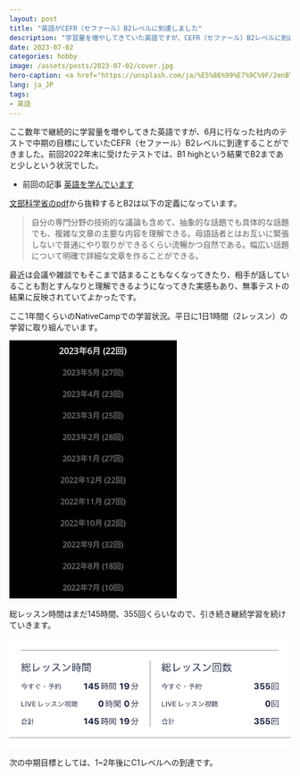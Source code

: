 ```yaml
---
layout: post
title: "英語がCEFR（セファール）B2レベルに到達しました"
description: "学習量を増やしてきていた英語ですが、CEFR（セファール）B2レベルに到達しました。"
date: 2023-07-02
categories: hobby
image: /assets/posts/2023-07-02/cover.jpg
hero-caption: <a href="https://unsplash.com/ja/%E5%86%99%E7%9C%9F/2enBTsIVhUU?utm_source=unsplash&utm_medium=referral&utm_content=creditCopyText">Unsplash</a>の<a href="https://unsplash.com/@esteejanssens?utm_source=unsplash&utm_medium=referral&utm_content=creditCopyText">Estée Janssens</a>が撮影した写真
lang: ja_JP
tags:
- 英語
---
```


ここ数年で継続的に学習量を増やしてきた英語ですが、6月に行なった社内のテストで中期の目標にしていたCEFR（セファール）B2レベルに到達することができました。前回2022年末に受けたテストでは、B1 highという結果でB2まであと少しという状況でした。

- 前回の記事 [英語を学んでいます](https://masamichiueta.github.io/hobby/2023/01/16/learning-english.html)

[文部科学省のpdf](https://www.mext.go.jp/b_menu/shingi/chousa/koutou/091/gijiroku/__icsFiles/afieldfile/2018/07/27/1407616_003.pdf)から抜粋するとB2は以下の定義になっています。

> 自分の専門分野の技術的な議論も含めて、抽象的な話題でも具体的な話題でも、複雑な文章の主要な内容を理解できる。母語話者とはお互いに緊張しないで普通にやり取りができるくらい流暢かつ自然である。幅広い話題について明確で詳細な文章を作ることができる。



最近は会議や雑談でもそこまで詰まることもなくなってきたり、相手が話していることも割とすんなりと理解できるようになってきた実感もあり、無事テストの結果に反映されていてよかったです。

ここ1年間くらいのNativeCampでの学習状況。平日に1日1時間（2レッスン）の学習に取り組んでいます。

![月の学習回数](/assets/posts/2023-07-02/nativecamp1.jpg "月の学習回数")


総レッスン時間はまだ145時間、355回くらいなので、引き続き継続学習を続けていきます。

![総レッスン時間](/assets/posts/2023-07-02/nativecamp2.jpg "総レッスン時間")


次の中期目標としては、1~2年後にC1レベルへの到達です。